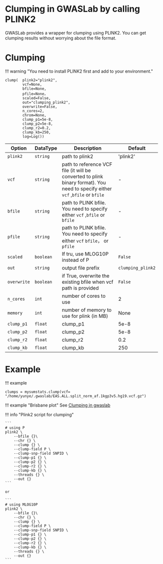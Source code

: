 # Clumping in GWASLab by calling PLINK2

GWASLab provides a wrapper for clumping using PLINK2. 
You can get clumping results without worrying about the file format.  

# Clumping 

!!! warning "You need to install PLINK2 first and add to your environment."

```
clump(  plink2="plink2",
        vcf=None, 
        bfile=None,
        pfile=None，
        scaled=False, 
        out="clumping_plink2", 
        overwrite=False, 
        n_cores=2, 
        chrom=None, 
        clump_p1=5e-8, 
        clump_p2=5e-8, 
        clump_r2=0.2, 
        clump_kb=250,
        log=Log())
```

|Option|DataType|Description|Default|
|-|-|-|-|
|`plink2`|`string`|path to plink2|'plink2'|
|`vcf`|`string`|path to reference VCF file (it will be converted to plink binary format). You need to specify either `vcf` ,`bfile` or `bfile`|-|
|`bfile`|`string`|path to PLINK bfile. You need to specify either `vcf` ,`bfile` or `bfile`|-|
|`pfile`|`string`|path to PLINK bfile. You need to specify either `vcf` `bfile`， or `pfile`|-|
|`scaled`|`boolean`|If tru, use MLOG10P instead of P|`False`|
|`out`|`string`|output file prefix|`clumping_plink2`|
|`overwrite`|`boolean`|if True, overwrite the existing bfile when vcf path is provided|`False`|
|`n_cores`|`int`|number of cores to use|2|
|`memory`|`int`|number of memory to use for plink (in MB) |None|
|`clump_p1`|`float`|clump_p1|5e-8|
|`clump_p2`|`float`|clump_p2|5e-8|
|`clump_r2`|`float`|clump_r2|0.2|
|`clump_kb`|`float`|clump_kb|250|


# Example 

!!! example

```
clumps = mysumstats.clump(vcf= "/home/yunye/.gwaslab/EAS.ALL.split_norm_af.1kgp3v5.hg19.vcf.gz")

```

!!! example "Brisbane plot"
    See [Clumping in gwaslab](https://cloufield.github.io/gwaslab/util_ex_clumping/)

!!! info "Plink2 script for clumping" 

    ```
    # using P
    plink2 \
        --bfile {}\
        --chr {} \
        --clump {} \
        --clump-field P \
        --clump-snp-field SNPID \
        --clump-p1 {} \
        --clump-p2 {} \
        --clump-r2 {} \
        --clump-kb {} \
        --threads {} \
        --out {}
    ```

    or

    ```
    # using MLOG10P
    plink2 \
        --bfile {}\
        --chr {} \
        --clump {} \
        --clump-field P \
        --clump-snp-field SNPID \
        --clump-p1 {} \
        --clump-p2 {} \
        --clump-r2 {} \
        --clump-kb {} \
        --threads {} \
        --out {}
    ```
